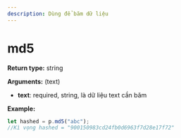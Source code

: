 ```yaml
---
description: Dùng để băm dữ liệu
---
```


# md5

**Return type:** string

**Arguments:** (text)

* **text**: required, string, là dữ liệu text cần băm

**Example:**

```javascript
let hashed = p.md5("abc");
//Kì vọng hashed = "900150983cd24fb0d6963f7d28e17f72"
```
